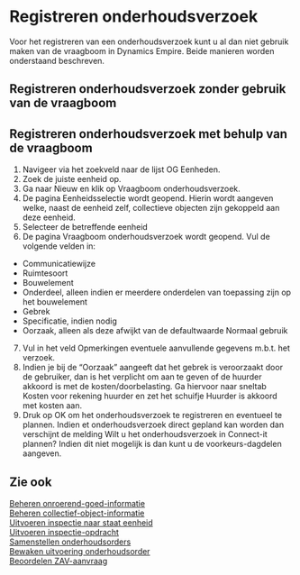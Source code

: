 # Registreren onderhoudsverzoek

Voor het registreren van een onderhoudsverzoek kunt u al dan niet gebruik maken van de vraagboom in Dynamics Empire. Beide manieren worden onderstaand beschreven.

## Registreren onderhoudsverzoek zonder gebruik van de vraagboom


## Registreren onderhoudsverzoek met behulp van de vraagboom
1. Navigeer via het zoekveld   naar de lijst OG Eenheden. 
2. Zoek de juiste eenheid op. 
3. Ga naar Nieuw en klik op Vraagboom onderhoudsverzoek. 
4. De pagina Eenheidsselectie wordt geopend. Hierin wordt aangeven welke, naast de eenheid zelf, collectieve objecten zijn gekoppeld aan deze eenheid. 
5. Selecteer de betreffende eenheid 
6. De pagina Vraagboom onderhoudsverzoek wordt geopend. Vul de volgende velden in: 
- Communicatiewijze 
- Ruimtesoort 
- Bouwelement 
- Onderdeel, alleen indien er meerdere onderdelen van toepassing zijn op het bouwelement 
- Gebrek 
- Specificatie, indien nodig 
- Oorzaak, alleen als deze afwijkt van de defaultwaarde Normaal gebruik 
7. Vul in het veld Opmerkingen eventuele aanvullende gegevens m.b.t. het verzoek. 
8. Indien je bij de “Oorzaak” aangeeft dat het gebrek is veroorzaakt door de gebruiker, dan is het verplicht om aan te geven of de huurder akkoord is met de kosten/doorbelasting. Ga hiervoor naar sneltab Kosten voor rekening huurder en zet het schuifje Huurder is akkoord met kosten aan. 
9. Druk op OK om het onderhoudsverzoek te registreren en eventueel te plannen. 
Indien et onderhoudsverzoek direct gepland kan worden dan verschijnt de melding Wilt u het onderhoudsverzoek in Connect-it plannen? Indien dit niet mogelijk is dan kunt u de voorkeurs-dagdelen aangeven. 


## Zie ook

[Beheren onroerend-goed-informatie](../beheren-onroerend-goed-informatie/)  
[Beheren collectief-object-informatie](../beheren-collectief-object-informatie/)  
[Uitvoeren inspectie naar staat eenheid](../uitvoeren-inspectie-naar-staat-eenheid/)  
[Uitvoeren inspectie-opdracht](../uitvoeren-inspectie-opdracht/)  
[Samenstellen onderhoudsorders](../samenstellen-onderhoudsorders/)  
[Bewaken uitvoering onderhoudsorder](../bewaken-uitvoering-onderhoudsorder/)  
[Beoordelen ZAV-aanvraag](../beoordelen-zav-aanvraag/)  

